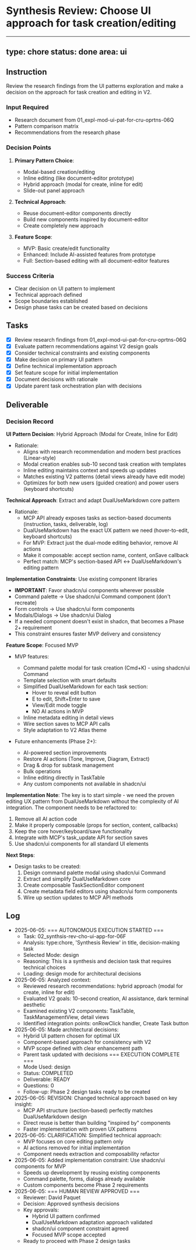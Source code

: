 # Synthesis Review: Choose UI approach for task creation/editing

---
type: chore
status: done
area: ui
---


## Instruction
Review the research findings from the UI patterns exploration and make a decision on the approach for task creation and editing in V2.

### Input Required
- Research document from 01_expl-mod-ui-pat-for-cru-oprtns-06Q
- Pattern comparison matrix
- Recommendations from the research phase

### Decision Points
1. **Primary Pattern Choice**:
   - Modal-based creation/editing
   - Inline editing (like document-editor prototype)
   - Hybrid approach (modal for create, inline for edit)
   - Slide-out panel approach

2. **Technical Approach**:
   - Reuse document-editor components directly
   - Build new components inspired by document-editor
   - Create completely new approach

3. **Feature Scope**:
   - MVP: Basic create/edit functionality
   - Enhanced: Include AI-assisted features from prototype
   - Full: Section-based editing with all document-editor features

### Success Criteria
- Clear decision on UI pattern to implement
- Technical approach defined
- Scope boundaries established
- Design phase tasks can be created based on decisions

## Tasks
- [x] Review research findings from 01_expl-mod-ui-pat-for-cru-oprtns-06Q
- [x] Evaluate pattern recommendations against V2 design goals
- [x] Consider technical constraints and existing components
- [x] Make decision on primary UI pattern
- [x] Define technical implementation approach
- [x] Set feature scope for initial implementation
- [x] Document decisions with rationale
- [x] Update parent task orchestration plan with decisions

## Deliverable
### Decision Record

**UI Pattern Decision**: Hybrid Approach (Modal for Create, Inline for Edit)
- Rationale: 
  - Aligns with research recommendation and modern best practices (Linear-style)
  - Modal creation enables sub-10 second task creation with templates
  - Inline editing maintains context and speeds up updates
  - Matches existing V2 patterns (detail views already have edit mode)
  - Optimizes for both new users (guided creation) and power users (keyboard shortcuts)

**Technical Approach**: Extract and adapt DualUseMarkdown core pattern
- Rationale:
  - MCP API already exposes tasks as section-based documents (instruction, tasks, deliverable, log)
  - DualUseMarkdown has the exact UX pattern we need (hover-to-edit, keyboard shortcuts)
  - For MVP: Extract just the dual-mode editing behavior, remove AI actions
  - Make it composable: accept section name, content, onSave callback
  - Perfect match: MCP's section-based API ↔ DualUseMarkdown's editing pattern

**Implementation Constraints**: Use existing component libraries
- **IMPORTANT**: Favor shadcn/ui components wherever possible
- Command palette → Use shadcn/ui Command component (don't recreate)
- Form controls → Use shadcn/ui form components
- Modals/Dialogs → Use shadcn/ui Dialog
- If a needed component doesn't exist in shadcn, that becomes a Phase 2+ requirement
- This constraint ensures faster MVP delivery and consistency

**Feature Scope**: Focused MVP
- MVP features:
  - Command palette modal for task creation (Cmd+K) - using shadcn/ui Command
  - Template selection with smart defaults
  - Simplified DualUseMarkdown for each task section:
    - Hover to reveal edit button
    - E to edit, Shift+Enter to save
    - View/Edit mode toggle
    - NO AI actions in MVP
  - Inline metadata editing in detail views
  - Wire section saves to MCP API calls
  - Style adaptation to V2 Atlas theme
  
- Future enhancements (Phase 2+):
  - AI-powered section improvements
  - Restore AI actions (Tone, Improve, Diagram, Extract)
  - Drag & drop for subtask management
  - Bulk operations
  - Inline editing directly in TaskTable
  - Any custom components not available in shadcn/ui

**Implementation Note**: 
The key is to start simple - we need the proven editing UX pattern from DualUseMarkdown without the complexity of AI integration. The component needs to be refactored to:
1. Remove all AI action code
2. Make it properly composable (props for section, content, callbacks)
3. Keep the core hover/keyboard/save functionality
4. Integrate with MCP's task_update API for section saves
5. Use shadcn/ui components for all standard UI elements

**Next Steps**:
- Design tasks to be created:
  1. Design command palette modal using shadcn/ui Command
  2. Extract and simplify DualUseMarkdown core
  3. Create composable TaskSectionEditor component
  4. Create metadata field editors using shadcn/ui form components
  5. Wire up section updates to MCP API methods

## Log
- 2025-06-05: === AUTONOMOUS EXECUTION STARTED ===
  - Task: 02_synthsis-rev-cho-ui-app-for-06F
  - Analysis: type:chore, 'Synthesis Review' in title, decision-making task
  - Selected Mode: design
  - Reasoning: This is a synthesis and decision task that requires technical choices
  - Loading: design mode for architectural decisions
- 2025-06-05: Analyzed context:
  - Reviewed research recommendations: hybrid approach (modal for create, inline for edit)
  - Evaluated V2 goals: 10-second creation, AI assistance, dark terminal aesthetic
  - Examined existing V2 components: TaskTable, TaskManagementView, detail views
  - Identified integration points: onRowClick handler, Create Task button
- 2025-06-05: Made architectural decisions:
  - Hybrid UI pattern chosen for optimal UX
  - Component-based approach for consistency with V2
  - MVP scope defined with clear enhancement path
  - Parent task updated with decisions
=== EXECUTION COMPLETE ===
  - Mode Used: design
  - Status: COMPLETED
  - Deliverable: READY
  - Questions: 0
  - Follow-up: Phase 2 design tasks ready to be created
- 2025-06-05: REVISION: Changed technical approach based on key insight:
  - MCP API structure (section-based) perfectly matches DualUseMarkdown design
  - Direct reuse is better than building "inspired by" components
  - Faster implementation with proven UX patterns
- 2025-06-05: CLARIFICATION: Simplified technical approach:
  - MVP focuses on core editing pattern only
  - AI actions removed for initial implementation
  - Component needs extraction and composability refactor
- 2025-06-05: Added implementation constraint: Use shadcn/ui components for MVP
  - Speeds up development by reusing existing components
  - Command palette, forms, dialogs already available
  - Custom components become Phase 2 requirements
- 2025-06-05: === HUMAN REVIEW APPROVED ===
  - Reviewer: David Paquet
  - Decision: Approved synthesis decisions
  - Key approvals:
    - Hybrid UI pattern confirmed
    - DualUseMarkdown adaptation approach validated
    - shadcn/ui component constraint agreed
    - Focused MVP scope accepted
  - Ready to proceed with Phase 2 design tasks
